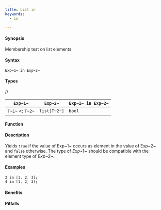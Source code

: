 ```yaml
---
title: List in
keywords:
  - in

---
```


#### Synopsis

Membership test on list elements.

#### Syntax

`Exp~1~ in Exp~2~`

#### Types

//

| `Exp~1~`           |  `Exp~2~`      | `Exp~1~ in Exp~2~`  |
| --- | --- | --- |
| `T~1~`  <: `T~2~` |  `list[T~2~]`  | `bool`               |


#### Function

#### Description

Yields `true` if the value of Exp~1~ occurs as element in the value of Exp~2~ and `false` otherwise. 
The type of _Exp_~1~ should be compatible with the element type of _Exp_~2~.

#### Examples

```rascal-shell
2 in [1, 2, 3];
4 in [1, 2, 3];
```

#### Benefits

#### Pitfalls

